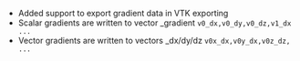 - Added support to export gradient data in VTK exporting
- Scalar gradients are written to vector <ScalarDataname>_gradient `v0_dx,v0_dy,v0_dz,v1_dx ...`
- Vector gradients are written to vectors <VectorDataname>_dx/dy/dz `v0x_dx,v0y_dx,v0z_dz, ...`
